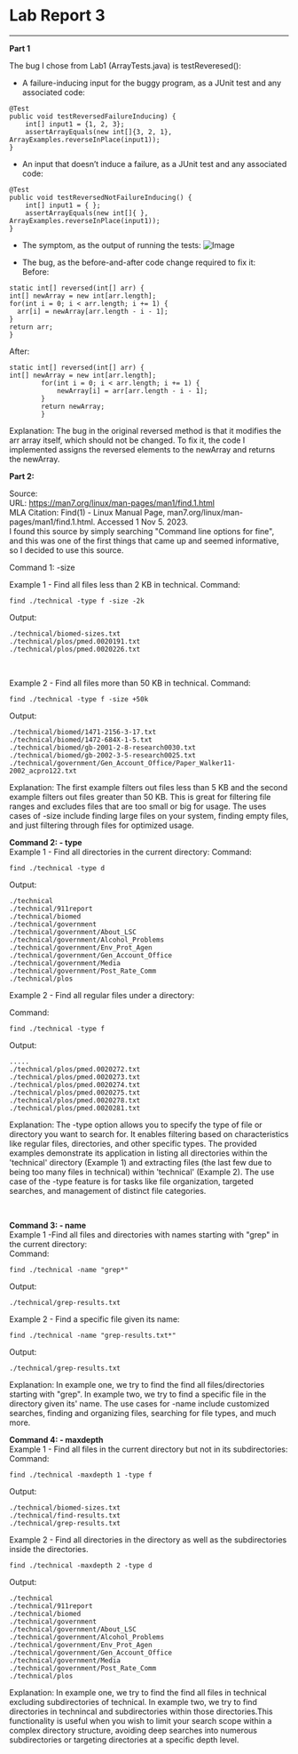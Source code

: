# Lab Report 3
***

**Part 1** <br>

The bug I chose from Lab1 (ArrayTests.java) is testReveresed():

* A failure-inducing input for the buggy program, as a JUnit test and any associated code:
```
@Test
public void testReversedFailureInducing) {
    int[] input1 = {1, 2, 3};
    assertArrayEquals(new int[]{3, 2, 1}, ArrayExamples.reverseInPlace(input1));
}
```

* An input that doesn’t induce a failure, as a JUnit test and any associated code:
```
@Test
public void testReversedNotFailureInducing() {
    int[] input1 = { };
    assertArrayEquals(new int[]{ }, ArrayExamples.reverseInPlace(input1));
}
```
* The symptom, as the output of running the tests:
![Image](Symptom.png)	

* The bug, as the before-and-after code change required to fix it: <br>
Before:
```
static int[] reversed(int[] arr) {
int[] newArray = new int[arr.length];
for(int i = 0; i < arr.length; i += 1) {
  arr[i] = newArray[arr.length - i - 1];
}
return arr;
}
```
After:
```
static int[] reversed(int[] arr) {
int[] newArray = new int[arr.length];
        for(int i = 0; i < arr.length; i += 1) {
            newArray[i] = arr[arr.length - i - 1];
        }
        return newArray;
        }
```
Explanation: The bug in the original reversed method is that it modifies the arr array itself, which should not be changed. To fix it, the code I implemented assigns the reversed elements to the newArray and returns the newArray.
 
**Part 2:** <br>

Source: <br>
URL: https://man7.org/linux/man-pages/man1/find.1.html <br>
MLA Citation: Find(1) - Linux Manual Page, man7.org/linux/man-pages/man1/find.1.html. Accessed 1 Nov 5. 2023. <br>
I found this source by simply searching "Command line options for fine", and this was one of the first things that came up and seemed informative, so I decided to use this source.

Command 1: -size

Example 1 - Find all files less than 2 KB in technical.
Command: 
```
find ./technical -type f -size -2k
```
Output:
```
./technical/biomed-sizes.txt
./technical/plos/pmed.0020191.txt
./technical/plos/pmed.0020226.txt
```
<br>

Example 2 - Find all files more than 50 KB in technical.
Command:
```
find ./technical -type f -size +50k
```

Output:
```
./technical/biomed/1471-2156-3-17.txt
./technical/biomed/1472-684X-1-5.txt
./technical/biomed/gb-2001-2-8-research0030.txt
./technical/biomed/gb-2002-3-5-research0025.txt
./technical/government/Gen_Account_Office/Paper_Walker11-2002_acpro122.txt
```

Explanation: The first example filters out files less than 5 KB and the second example filters out files greater than 50 KB. This is great for filtering file ranges and excludes files that are too small or big for usage. The uses cases of -size include finding large files on your system, finding empty files, and just filtering through files for optimized usage. 
<br>

**Command 2: - type** <br>
Example 1 - Find all directories in the current directory:
Command:
```
find ./technical -type d
```
Output:
```
./technical
./technical/911report
./technical/biomed
./technical/government
./technical/government/About_LSC
./technical/government/Alcohol_Problems
./technical/government/Env_Prot_Agen
./technical/government/Gen_Account_Office
./technical/government/Media
./technical/government/Post_Rate_Comm
./technical/plos
```
Example 2 - Find all regular files under a directory: <br>

Command:
```
find ./technical -type f
```
Output:
```
.....
./technical/plos/pmed.0020272.txt
./technical/plos/pmed.0020273.txt
./technical/plos/pmed.0020274.txt
./technical/plos/pmed.0020275.txt
./technical/plos/pmed.0020278.txt
./technical/plos/pmed.0020281.txt
```

Explanation:  The -type option allows you to specify the type of file or directory you want to search for.  It enables filtering based on characteristics like regular files, directories, and other specific types. The provided examples demonstrate its application in listing all directories within the 'technical' directory (Example 1) and extracting files (the last few due to being too many files in technical) within 'technical' (Example 2). The use case of the -type feature is for tasks like file organization, targeted searches, and management of distinct file categories.


<br>

**Command 3: - name** <br>
Example 1 -Find all files and directories with names starting with "grep" in the current directory:
<br>
Command:
```
find ./technical -name "grep*"
```
Output:
```
./technical/grep-results.txt
```

Example 2 - Find a specific file given its name:
```
find ./technical -name "grep-results.txt*"
```
Output:
```
./technical/grep-results.txt
```

Explanation: In example one, we try to find the find all files/directories starting with "grep". In example two, we try to find a specific file in the directory given its' name. The use cases for -name include customized searches, finding and organizing files, searching for file types, and much more.
<br>

**Command 4: - maxdepth** <br>
Example 1 - Find all files in the current directory but not in its subdirectories:
<br>
Command:
```
find ./technical -maxdepth 1 -type f
```
Output:
```
./technical/biomed-sizes.txt
./technical/find-results.txt
./technical/grep-results.txt
```

Example 2 - Find all directories in the directory as well as the subdirectories inside the directories.
```
find ./technical -maxdepth 2 -type d
```
Output:
```
./technical
./technical/911report
./technical/biomed
./technical/government
./technical/government/About_LSC
./technical/government/Alcohol_Problems
./technical/government/Env_Prot_Agen
./technical/government/Gen_Account_Office
./technical/government/Media
./technical/government/Post_Rate_Comm
./technical/plos
```

Explanation: In example one, we try to find the find all files in technical excluding subdirectories of technical. In example two, we try to find directories in technincal and subdirectories within those directories.This functionality is useful when you wish to limit your search scope within a complex directory structure, avoiding deep searches into numerous subdirectories or targeting directories at a specific depth level.


